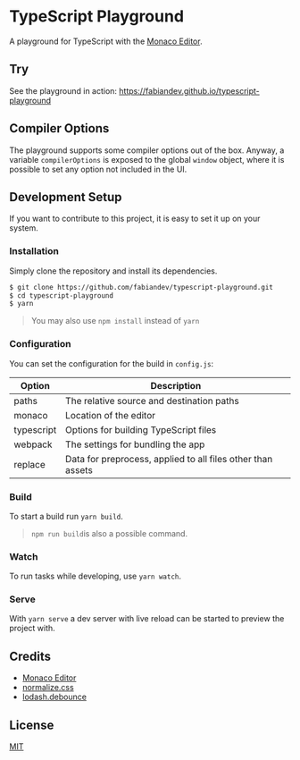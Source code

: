# TypeScript Playground

A playground for TypeScript with the [Monaco Editor](https://github.com/Microsoft/monaco-editor).

## Try

See the playground in action: https://fabiandev.github.io/typescript-playground

## Compiler Options

The playground supports some compiler options out of the box. Anyway, a variable `compilerOptions` is exposed to the global `window` object, where it is possible to set any option not included in the UI.

## Development Setup

If you want to contribute to this project, it is easy to set it up on your system.

### Installation

Simply clone the repository and install its dependencies.

```sh
$ git clone https://github.com/fabiandev/typescript-playground.git
$ cd typescript-playground
$ yarn
```

> You may also use `npm install` instead of `yarn`

### Configuration

You can set the configuration for the build in `config.js`:

|   Option   |                        Description                          |
|------------|-------------------------------------------------------------|
| paths      | The relative source and destination paths                   |
| monaco     | Location of the editor                                      |
| typescript | Options for building TypeScript files                       |
| webpack    | The settings for bundling the app                           |
| replace    | Data for preprocess, applied to all files other than assets |

### Build

To start a build run `yarn build`.

> `npm run build`is also a possible command.

### Watch

To run tasks while developing, use `yarn watch`.

### Serve

With `yarn serve` a dev server with live reload can be started to preview the project with.

## Credits

- [Monaco Editor](https://github.com/Microsoft/monaco-editor)
- [normalize.css](https://github.com/necolas/normalize.css)
- [lodash.debounce](https://github.com/lodash/lodash)

## License

[MIT](https://github.com/fabiandev/typescript-playground/blob/master/LICENSE)
